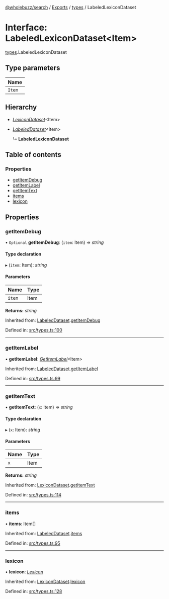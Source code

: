 [@wholebuzz/search](../README.md) / [Exports](../modules.md) / [types](../modules/types.md) / LabeledLexiconDataset

# Interface: LabeledLexiconDataset<Item\>

[types](../modules/types.md).LabeledLexiconDataset

## Type parameters

| Name |
| :------ |
| `Item` |

## Hierarchy

- [*LexiconDataset*](types.lexicondataset.md)<Item\>

- [*LabeledDataset*](types.labeleddataset.md)<Item\>

  ↳ **LabeledLexiconDataset**

## Table of contents

### Properties

- [getItemDebug](types.labeledlexicondataset.md#getitemdebug)
- [getItemLabel](types.labeledlexicondataset.md#getitemlabel)
- [getItemText](types.labeledlexicondataset.md#getitemtext)
- [items](types.labeledlexicondataset.md#items)
- [lexicon](types.labeledlexicondataset.md#lexicon)

## Properties

### getItemDebug

• `Optional` **getItemDebug**: (`item`: Item) => *string*

#### Type declaration

▸ (`item`: Item): *string*

#### Parameters

| Name | Type |
| :------ | :------ |
| `item` | Item |

**Returns:** *string*

Inherited from: [LabeledDataset](types.labeleddataset.md).[getItemDebug](types.labeleddataset.md#getitemdebug)

Defined in: [src/types.ts:100](https://github.com/wholebuzz/search/blob/master/src/types.ts#L100)

___

### getItemLabel

• **getItemLabel**: [*GetItemLabel*](../modules/types.md#getitemlabel)<Item\>

Inherited from: [LabeledDataset](types.labeleddataset.md).[getItemLabel](types.labeleddataset.md#getitemlabel)

Defined in: [src/types.ts:99](https://github.com/wholebuzz/search/blob/master/src/types.ts#L99)

___

### getItemText

• **getItemText**: (`x`: Item) => *string*

#### Type declaration

▸ (`x`: Item): *string*

#### Parameters

| Name | Type |
| :------ | :------ |
| `x` | Item |

**Returns:** *string*

Inherited from: [LexiconDataset](types.lexicondataset.md).[getItemText](types.lexicondataset.md#getitemtext)

Defined in: [src/types.ts:114](https://github.com/wholebuzz/search/blob/master/src/types.ts#L114)

___

### items

• **items**: Item[]

Inherited from: [LabeledDataset](types.labeleddataset.md).[items](types.labeleddataset.md#items)

Defined in: [src/types.ts:95](https://github.com/wholebuzz/search/blob/master/src/types.ts#L95)

___

### lexicon

• **lexicon**: [*Lexicon*](types.lexicon.md)

Inherited from: [LexiconDataset](types.lexicondataset.md).[lexicon](types.lexicondataset.md#lexicon)

Defined in: [src/types.ts:128](https://github.com/wholebuzz/search/blob/master/src/types.ts#L128)
